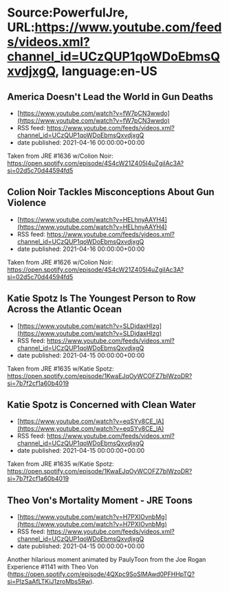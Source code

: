 # Source:PowerfulJre, URL:https://www.youtube.com/feeds/videos.xml?channel_id=UCzQUP1qoWDoEbmsQxvdjxgQ, language:en-US

## America Doesn't Lead the World in Gun Deaths
 - [https://www.youtube.com/watch?v=fW7pCN3wwdo](https://www.youtube.com/watch?v=fW7pCN3wwdo)
 - RSS feed: https://www.youtube.com/feeds/videos.xml?channel_id=UCzQUP1qoWDoEbmsQxvdjxgQ
 - date published: 2021-04-16 00:00:00+00:00

Taken from JRE #1636 w/Colion Noir:
https://open.spotify.com/episode/4S4cW21Z405I4uZgiIAc3A?si=02d5c70d44594fd5

## Colion Noir Tackles Misconceptions About Gun Violence
 - [https://www.youtube.com/watch?v=HELhnyAAYH4](https://www.youtube.com/watch?v=HELhnyAAYH4)
 - RSS feed: https://www.youtube.com/feeds/videos.xml?channel_id=UCzQUP1qoWDoEbmsQxvdjxgQ
 - date published: 2021-04-16 00:00:00+00:00

Taken from JRE #1626 w/Colion Noir:
https://open.spotify.com/episode/4S4cW21Z405I4uZgiIAc3A?si=02d5c70d44594fd5

## Katie Spotz Is The Youngest Person to Row Across the Atlantic Ocean
 - [https://www.youtube.com/watch?v=SLDjdaxHIzg](https://www.youtube.com/watch?v=SLDjdaxHIzg)
 - RSS feed: https://www.youtube.com/feeds/videos.xml?channel_id=UCzQUP1qoWDoEbmsQxvdjxgQ
 - date published: 2021-04-15 00:00:00+00:00

Taken from JRE #1635 w/Katie Spotz:
https://open.spotify.com/episode/1KwaEJqOyWCOFZ7blWzoDR?si=7b7f2cf1a60b4019

## Katie Spotz is Concerned with Clean Water
 - [https://www.youtube.com/watch?v=eqSYv8CE_lA](https://www.youtube.com/watch?v=eqSYv8CE_lA)
 - RSS feed: https://www.youtube.com/feeds/videos.xml?channel_id=UCzQUP1qoWDoEbmsQxvdjxgQ
 - date published: 2021-04-15 00:00:00+00:00

Taken from JRE #1635 w/Katie Spotz:
https://open.spotify.com/episode/1KwaEJqOyWCOFZ7blWzoDR?si=7b7f2cf1a60b4019

## Theo Von's Mortality Moment - JRE Toons
 - [https://www.youtube.com/watch?v=H7PXIOvnbMg](https://www.youtube.com/watch?v=H7PXIOvnbMg)
 - RSS feed: https://www.youtube.com/feeds/videos.xml?channel_id=UCzQUP1qoWDoEbmsQxvdjxgQ
 - date published: 2021-04-15 00:00:00+00:00

Another hilarious moment animated by PaulyToon from the Joe Rogan Experience #1141 with Theo Von (https://open.spotify.com/episode/4QXpc9SoSlMAwd0PFHHpTQ?si=PIzSaAfLTKiJ1zroMbs5Rw).

